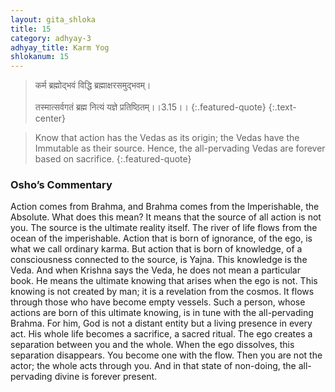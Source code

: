 ```yaml
---
layout: gita_shloka
title: 15
category: adhyay-3
adhyay_title: Karm Yog
shlokanum: 15
---
```


> कर्म ब्रह्मोद्भवं विद्धि ब्रह्माक्षरसमुद्भवम्।<br><br>तस्मात्सर्वगतं ब्रह्म नित्यं यज्ञे प्रतिष्ठितम्।।3.15।।
{:.featured-quote} 
{:.text-center}

> Know that action has the Vedas as its origin; the Vedas have the Immutable as their source. Hence, the all-pervading Vedas are forever based on sacrifice.
{:.featured-quote}

### Osho’s Commentary
Action comes from Brahma, and Brahma comes from the Imperishable, the Absolute. What does this mean?
It means that the source of all action is not you. The source is the ultimate reality itself. The river of life flows from the ocean of the imperishable. Action that is born of ignorance, of the ego, is what we call ordinary karma. But action that is born of knowledge, of a consciousness connected to the source, is Yajna.
This knowledge is the Veda. And when Krishna says the Veda, he does not mean a particular book. He means the ultimate knowing that arises when the ego is not. This knowing is not created by man; it is a revelation from the cosmos. It flows through those who have become empty vessels.
Such a person, whose actions are born of this ultimate knowing, is in tune with the all-pervading Brahma. For him, God is not a distant entity but a living presence in every act. His whole life becomes a sacrifice, a sacred ritual.
The ego creates a separation between you and the whole. When the ego dissolves, this separation disappears. You become one with the flow. Then you are not the actor; the whole acts through you. And in that state of non-doing, the all-pervading divine is forever present.
